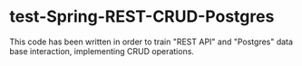 # test-Spring-REST-CRUD-Postgres
This code has been written in order to train "REST API" and "Postgres" data base interaction, implementing CRUD operations.

